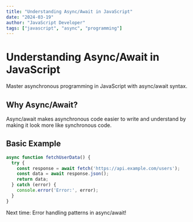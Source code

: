 ```yaml
---
title: "Understanding Async/Await in JavaScript"
date: "2024-03-19"
author: "JavaScript Developer"
tags: ["javascript", "async", "programming"]
---
```


# Understanding Async/Await in JavaScript

Master asynchronous programming in JavaScript with async/await syntax.

## Why Async/Await?

Async/await makes asynchronous code easier to write and understand by making it look more like synchronous code.

## Basic Example

```javascript
async function fetchUserData() {
  try {
    const response = await fetch('https://api.example.com/users');
    const data = await response.json();
    return data;
  } catch (error) {
    console.error('Error:', error);
  }
}
```

Next time: Error handling patterns in async/await!